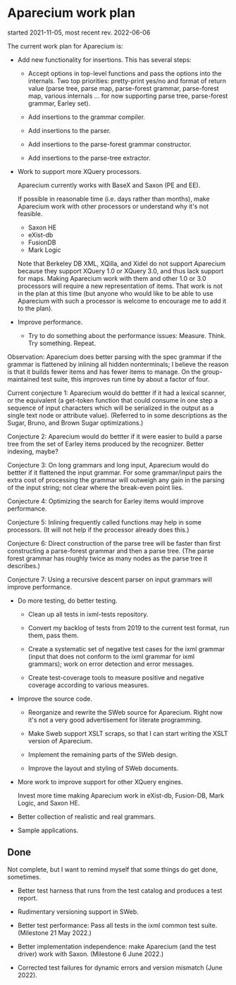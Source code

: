 # Aparecium work plan

started 2021-11-05, most recent rev. 2022-06-06

The current work plan for Aparecium is:

* Add new functionality for insertions.  This has several steps:

    * Accept options in top-level functions and pass the options into
      the internals.  Two top priorities: pretty-print yes/no and
      format of return value (parse tree, parse map, parse-forest
      grammar, parse-forest map, various internals ... for now
      supporting parse tree, parse-forest grammar, Earley set).

    * Add insertions to the grammar compiler.

    * Add insertions to the parser.

    * Add insertions to the parse-forest grammar constructor.

    * Add insertions to the parse-tree extractor.

* Work to support more XQuery processors.

  Aparecium currently works with BaseX and Saxon (PE and EE).

  If possible in reasonable time (i.e. days rather than months), make
  Aparecium work with other processors or understand why it's not
  feasible.
  
    * Saxon HE
    * eXist-db
    * FusionDB
    * Mark Logic

  Note that Berkeley DB XML, XQilla, and Xidel do not support
  Aparecium because they support XQuery 1.0 or XQuery 3.0, and thus
  lack support for maps.  Making Aparecium work with them and other
  1.0 or 3.0 processors will require a new representation of items.
  That work is not in the plan at this time (but anyone who would like
  to be able to use Aparecium with such a processor is welcome to
  encourage me to add it to the plan).

* Improve performance.

  * Try to do something about the performance issues:
    Measure. Think. Try something. Repeat.

Observation: Aparecium does better parsing with the spec grammar if
the grammar is flattened by inlining all hidden nonterminals; I
believe the reason is that it builds fewer items and has fewer items
to manage.  On the group-maintained test suite, this improves run time
by about a factor of four.

Current conjecture 1:  Aparecium would do bettter if it  had a lexical
scanner, or the equivalent (a get-token function that could consume in
one step  a sequence of input  characters which will be  serialized in
the output as a single text node or attribute value).  (Referred to in
some descriptions as the Sugar, Bruno, and Brown Sugar optimizations.)

Conjecture 2: Aparecium would do bettter if it were easier to build a
parse tree from the set of Earley items produced by the recognizer.
Better indexing, maybe?

Conjecture 3: On long grammars and long input, Aparecium would do
bettter if it flattened the input grammar.  For some grammar/input
pairs the extra cost of processing the grammar will outweigh any gain
in the parsing of the input string; not clear where the break-even
point lies.

Conjecture 4: Optimizing the search for Earley items would improve
performance.

Conjecture 5: Inlining frequently called functions may help in some
processors.  (It will not help if the processor already does this.)

Conjecture 6: Direct construction of the parse tree will be faster
than first constructing a parse-forest grammar and then a parse tree.
(The parse forest grammar has roughly twice as many nodes as the parse
tree it describes.)

Conjecture 7: Using a recursive descent parser on input grammars will
improve performance.


* Do more testing, do better testing.

  * Clean up all tests in ixml-tests repository.  

  * Convert my backlog of tests from 2019 to the current test format,
    run them, pass them.

  * Create a systematic set of negative test cases for the ixml
    grammar (input that does not conform to the ixml grammar for ixml
    grammars); work on error detection and error messages.

  * Create test-coverage tools to measure positive and negative coverage according to various measures.

* Improve the source code.

  * Reorganize and rewrite the SWeb source for Aparecium.  Right now
    it's not a very good advertisement for literate programming.

  * Make Sweb support XSLT scraps, so that I can start writing the
    XSLT version of Aparecium.

  * Implement the remaining parts of the SWeb design.

  * Improve the layout and styling of SWeb documents.

* More work to improve support for other XQuery engines.

  Invest more time making Aparecium work in eXist-db, Fusion-DB, Mark
  Logic, and Saxon HE.

* Better collection of realistic and real grammars.

* Sample applications.

## Done

Not complete, but I want to remind myself that some things do get
done, sometimes.

* Better test harness that runs from the test catalog and produces a test report.

* Rudimentary versioning support in SWeb.

* Better test performance: Pass all tests in the ixml common test
  suite. (Milestone 21 May 2022.)

* Better implementation independence: make Aparecium (and the test
  driver) work with Saxon.  (Milestone 6 June 2022.)

* Corrected test failures for dynamic errors and version mismatch
  (June 2022).

